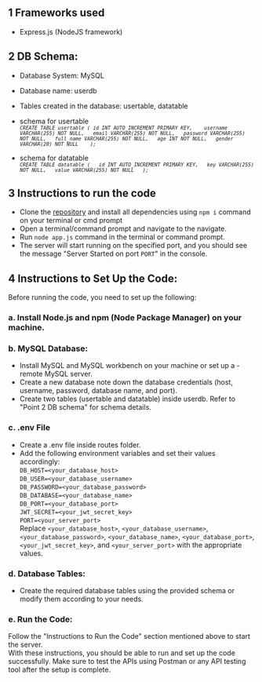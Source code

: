 ## 1 Frameworks used

- Express.js (NodeJS framework)

## 2 DB Schema:

- Database System: MySQL
- Database name: userdb
- Tables created in the database: usertable, datatable

- schema for usertable  
   <sub> _`CREATE TABLE usertable (
    id INT AUTO_INCREMENT PRIMARY KEY,   
  username VARCHAR(255) NOT NULL,  
  email VARCHAR(255) NOT NULL,  
  password VARCHAR(255) NOT NULL,  
  full_name VARCHAR(255) NOT NULL,  
  age INT NOT NULL,  
  gender VARCHAR(20) NOT NULL   
);`_</sub>

- schema for datatable  
   <sub> _`CREATE TABLE datatable (  
  id INT AUTO_INCREMENT PRIMARY KEY,  
  key VARCHAR(255) NOT NULL,  
  value VARCHAR(255) NOT NULL  
);`_</sub>

## 3 Instructions to run the code

- Clone the [repository](https://github.com/Avinash9694/backend-system) and install all dependencies using `npm i` command on your terminal or cmd prompt
- Open a terminal/command prompt and navigate to the navigate.
- Run `node app.js` command in the terminal or command prompt.
- The server will start running on the specified port, and you should see the message "Server Started on port `PORT`" in the console.

## 4 Instructions to Set Up the Code:

Before running the code, you need to set up the following:

### a. Install Node.js and npm (Node Package Manager) on your machine.

### b. MySQL Database:

- Install MySQL and MySQL workbench on your machine or set up a -remote MySQL server.
- Create a new database note down the database credentials (host, username, password, database name, and port).
- Create two tables (usertable and datatable) inside userdb. Refer to "Point 2 DB schema" for schema details.

### c. .env File

- Create a .env file inside routes folder.
- Add the following environment variables and set their values accordingly:  
  `DB_HOST=<your_database_host>`  
  `DB_USER=<your_database_username>`  
  `DB_PASSWORD=<your_database_password>`  
  `DB_DATABASE=<your_database_name>`  
  `DB_PORT=<your_database_port>`  
  `JWT_SECRET=<your_jwt_secret_key>`  
  `PORT=<your_server_port>`  
  Replace `<your_database_host>`, `<your_database_username>`, `<your_database_password>`, `<your_database_name>`, `<your_database_port>`, `<your_jwt_secret_key>`, and `<your_server_port>` with the appropriate values.

### d. Database Tables:

- Create the required database tables using the provided schema or modify them according to your needs.

### e. Run the Code:

Follow the "Instructions to Run the Code" section mentioned above to start the server.  
With these instructions, you should be able to run and set up the code successfully. Make sure to test the APIs using Postman or any API testing tool after the setup is complete.
